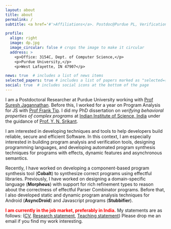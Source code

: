 ```yaml
---
layout: about
title: about
permalink: /
subtitle: <a href='#'>Affiliations</a>. Postdoc@Purdue PL, Verification, Synthesis.

profile:
  align: right
  image: dp.jpg
  image_circular: false # crops the image to make it circular
  address: >
    <p>Office: 3154C, Dept. of Computer Science,</p>
    <p>Purdue University,</p>
    <p>West Lafayette, IN 47907</p>

news: true  # includes a list of news items
selected_papers: true # includes a list of papers marked as "selected={true}"
social: true  # includes social icons at the bottom of the page
---
```


I am a Postdoctoral Researcher at Purdue University working with  [Prof Suresh Jagannathan](https://www.cs.purdue.edu/homes/suresh/). Before this, I worked for a year on Program Analysis for JS with [Prof Frank Tip](http://www.franktip.org/). I did my PhD dissertation on _verifying behavioral properties of complex programs_ at [Indian Institute of Science, India](https://www.csa.iisc.ac.in/) under the guidance of [Prof. Y. N. Srikant](https://drona.csa.iisc.ac.in/~srikant/).
  

I am interested in developing techniques and tools to help developers build reliable, secure and efficient Software. In this context, I am especially interested in building program analysis and verification tools, designing programming languages, and developing automated program synthesis techniques for programs with effects, dynamic features and asynchronous semantics.

Recently, I have worked on developing a component-based program synthesis tool (**Cobalt**) to synthesize 
correct programs using effectful libraries. Previously, I have worked on designing a domain-specific language (**Morpheus**) with support for rich refinement types to reason about the correctness of effectful Parser Combinator programs. Before that, I also developed static and dynamic program analysis techniques for Android (**AsyncDroid**) and Javascript programs (**Stubbifier**).  

<!-- <span style="color:red"> **I am currently in the job market, preferably in India.** </span> -->
<font color='red'>**I am currently in the job market, preferably in India.**</font>
 My statements are as follows: ([CV](assets/pdf/ashish_cv.pdf), [Research statement](assets/pdf/research.pdf), [Teaching statement](assets/pdf/teaching.pdf))
 Please drop me an email if you find my work interesting. 